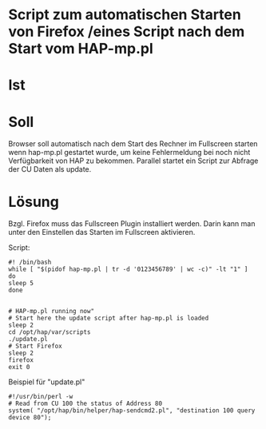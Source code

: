 # Script zum automatischen Starten von Firefox /eines Script nach dem Start vom HAP-mp.pl #

# Ist #

# Soll #

Browser soll automatisch nach dem Start des Rechner im Fullscreen starten wenn hap-mp.pl gestartet wurde, um keine Fehlermeldung bei noch nicht Verfügbarkeit von HAP zu bekommen.
Parallel startet ein Script zur Abfrage der CU Daten als update.

# Lösung #

Bzgl. Firefox muss das Fullscreen Plugin installiert werden. Darin kann man unter den Einstellen das Starten im Fullscreen aktivieren.

Script:

```
#! /bin/bash
while [ "$(pidof hap-mp.pl | tr -d '0123456789' | wc -c)" -lt "1" ]
do
sleep 5
done


# HAP-mp.pl running now"
# Start here the update script after hap-mp.pl is loaded 
sleep 2
cd /opt/hap/var/scripts
./update.pl
# Start Firefox
sleep 2
firefox
exit 0
```

Beispiel für "update.pl"

```
#!/usr/bin/perl -w
# Read from CU 100 the status of Address 80
system( "/opt/hap/bin/helper/hap-sendcmd2.pl", "destination 100 query device 80");
```
